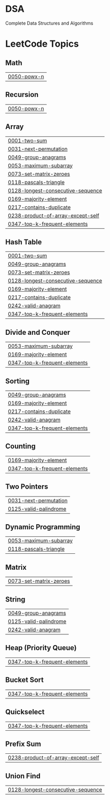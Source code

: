 # DSA
Complete Data Structures and Algorithms 

<!---LeetCode Topics Start-->
# LeetCode Topics
## Math
|  |
| ------- |
| [0050-powx-n](https://github.com/ssd46/DSA/tree/master/0050-powx-n) |
## Recursion
|  |
| ------- |
| [0050-powx-n](https://github.com/ssd46/DSA/tree/master/0050-powx-n) |
## Array
|  |
| ------- |
| [0001-two-sum](https://github.com/ssd46/DSA/tree/master/0001-two-sum) |
| [0031-next-permutation](https://github.com/ssd46/DSA/tree/master/0031-next-permutation) |
| [0049-group-anagrams](https://github.com/ssd46/DSA/tree/master/0049-group-anagrams) |
| [0053-maximum-subarray](https://github.com/ssd46/DSA/tree/master/0053-maximum-subarray) |
| [0073-set-matrix-zeroes](https://github.com/ssd46/DSA/tree/master/0073-set-matrix-zeroes) |
| [0118-pascals-triangle](https://github.com/ssd46/DSA/tree/master/0118-pascals-triangle) |
| [0128-longest-consecutive-sequence](https://github.com/ssd46/DSA/tree/master/0128-longest-consecutive-sequence) |
| [0169-majority-element](https://github.com/ssd46/DSA/tree/master/0169-majority-element) |
| [0217-contains-duplicate](https://github.com/ssd46/DSA/tree/master/0217-contains-duplicate) |
| [0238-product-of-array-except-self](https://github.com/ssd46/DSA/tree/master/0238-product-of-array-except-self) |
| [0347-top-k-frequent-elements](https://github.com/ssd46/DSA/tree/master/0347-top-k-frequent-elements) |
## Hash Table
|  |
| ------- |
| [0001-two-sum](https://github.com/ssd46/DSA/tree/master/0001-two-sum) |
| [0049-group-anagrams](https://github.com/ssd46/DSA/tree/master/0049-group-anagrams) |
| [0073-set-matrix-zeroes](https://github.com/ssd46/DSA/tree/master/0073-set-matrix-zeroes) |
| [0128-longest-consecutive-sequence](https://github.com/ssd46/DSA/tree/master/0128-longest-consecutive-sequence) |
| [0169-majority-element](https://github.com/ssd46/DSA/tree/master/0169-majority-element) |
| [0217-contains-duplicate](https://github.com/ssd46/DSA/tree/master/0217-contains-duplicate) |
| [0242-valid-anagram](https://github.com/ssd46/DSA/tree/master/0242-valid-anagram) |
| [0347-top-k-frequent-elements](https://github.com/ssd46/DSA/tree/master/0347-top-k-frequent-elements) |
## Divide and Conquer
|  |
| ------- |
| [0053-maximum-subarray](https://github.com/ssd46/DSA/tree/master/0053-maximum-subarray) |
| [0169-majority-element](https://github.com/ssd46/DSA/tree/master/0169-majority-element) |
| [0347-top-k-frequent-elements](https://github.com/ssd46/DSA/tree/master/0347-top-k-frequent-elements) |
## Sorting
|  |
| ------- |
| [0049-group-anagrams](https://github.com/ssd46/DSA/tree/master/0049-group-anagrams) |
| [0169-majority-element](https://github.com/ssd46/DSA/tree/master/0169-majority-element) |
| [0217-contains-duplicate](https://github.com/ssd46/DSA/tree/master/0217-contains-duplicate) |
| [0242-valid-anagram](https://github.com/ssd46/DSA/tree/master/0242-valid-anagram) |
| [0347-top-k-frequent-elements](https://github.com/ssd46/DSA/tree/master/0347-top-k-frequent-elements) |
## Counting
|  |
| ------- |
| [0169-majority-element](https://github.com/ssd46/DSA/tree/master/0169-majority-element) |
| [0347-top-k-frequent-elements](https://github.com/ssd46/DSA/tree/master/0347-top-k-frequent-elements) |
## Two Pointers
|  |
| ------- |
| [0031-next-permutation](https://github.com/ssd46/DSA/tree/master/0031-next-permutation) |
| [0125-valid-palindrome](https://github.com/ssd46/DSA/tree/master/0125-valid-palindrome) |
## Dynamic Programming
|  |
| ------- |
| [0053-maximum-subarray](https://github.com/ssd46/DSA/tree/master/0053-maximum-subarray) |
| [0118-pascals-triangle](https://github.com/ssd46/DSA/tree/master/0118-pascals-triangle) |
## Matrix
|  |
| ------- |
| [0073-set-matrix-zeroes](https://github.com/ssd46/DSA/tree/master/0073-set-matrix-zeroes) |
## String
|  |
| ------- |
| [0049-group-anagrams](https://github.com/ssd46/DSA/tree/master/0049-group-anagrams) |
| [0125-valid-palindrome](https://github.com/ssd46/DSA/tree/master/0125-valid-palindrome) |
| [0242-valid-anagram](https://github.com/ssd46/DSA/tree/master/0242-valid-anagram) |
## Heap (Priority Queue)
|  |
| ------- |
| [0347-top-k-frequent-elements](https://github.com/ssd46/DSA/tree/master/0347-top-k-frequent-elements) |
## Bucket Sort
|  |
| ------- |
| [0347-top-k-frequent-elements](https://github.com/ssd46/DSA/tree/master/0347-top-k-frequent-elements) |
## Quickselect
|  |
| ------- |
| [0347-top-k-frequent-elements](https://github.com/ssd46/DSA/tree/master/0347-top-k-frequent-elements) |
## Prefix Sum
|  |
| ------- |
| [0238-product-of-array-except-self](https://github.com/ssd46/DSA/tree/master/0238-product-of-array-except-self) |
## Union Find
|  |
| ------- |
| [0128-longest-consecutive-sequence](https://github.com/ssd46/DSA/tree/master/0128-longest-consecutive-sequence) |
<!---LeetCode Topics End-->